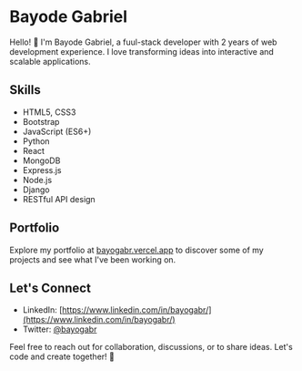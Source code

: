 # Bayode Gabriel

Hello! 👋 I'm Bayode Gabriel, a fuul-stack developer with 2 years of web development experience. I love transforming ideas into interactive and scalable applications.

## Skills
- HTML5, CSS3
- Bootstrap
- JavaScript (ES6+)
- Python
- React
- MongoDB
- Express.js
- Node.js
- Django
- RESTful API design

## Portfolio
Explore my portfolio at [bayogabr.vercel.app](https://bayogabr.vercel.app) to discover some of my projects and see what I've been working on.

## Let's Connect
- LinkedIn: [https://www.linkedin.com/in/bayogabr/](https://www.linkedin.com/in/bayogabr/)
- Twitter: [@bayogabr](https://twitter.com/bayogabr)

Feel free to reach out for collaboration, discussions, or to share ideas. Let's code and create together! 🚀
